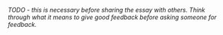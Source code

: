*TODO - this is necessary before sharing the essay with others. Think through what it means to give good feedback before asking someone for feedback.*